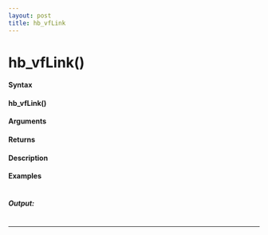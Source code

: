 ```yaml
---
layout: post
title: hb_vfLink
---
```


# hb_vfLink()


#### Syntax

#### hb_vfLink()

#### Arguments

#### Returns

#### Description

#### Examples

```

```

##### Output:

```

```

---